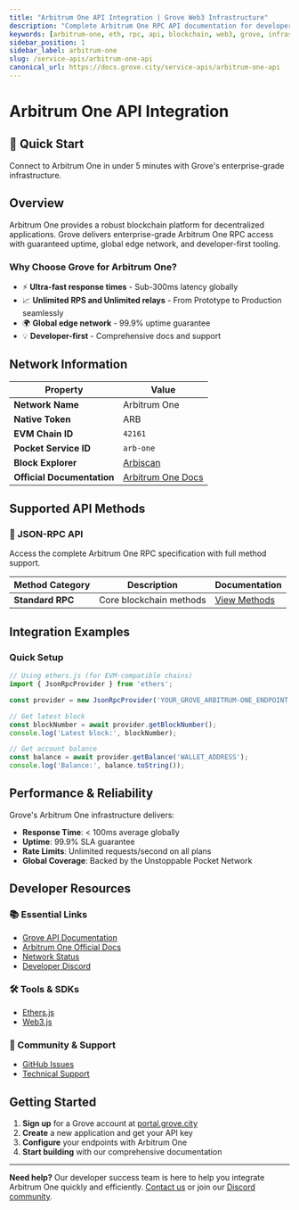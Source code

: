 ```yaml
---
title: "Arbitrum One API Integration | Grove Web3 Infrastructure"
description: "Complete Arbitrum One RPC API documentation for developers. Fast, reliable Arbitrum One blockchain access with Grove's enterprise infrastructure. Get started in minutes."
keywords: [arbitrum-one, eth, rpc, api, blockchain, web3, grove, infrastructure, developers, integration]
sidebar_position: 1
sidebar_label: arbitrum-one
slug: /service-apis/arbitrum-one-api
canonical_url: https://docs.grove.city/service-apis/arbitrum-one-api
---
```


# Arbitrum One API Integration

<div style={{background: "linear-gradient(135deg, #28a2ce 0%, #1e3a8a 100%)", color: "white", padding: "1.5rem", borderRadius: "8px", margin: "1rem 0"}}>
  <h2 style={{color: "white", marginTop: 0}}>🚀 Quick Start</h2>
  <p style={{marginBottom: 0, fontSize: "1.1rem"}}>Connect to Arbitrum One in under 5 minutes with Grove's enterprise-grade infrastructure.</p>
</div>

## Overview

Arbitrum One provides a robust blockchain platform for decentralized applications. Grove delivers enterprise-grade Arbitrum One RPC access with guaranteed uptime, global edge network, and developer-first tooling.

### Why Choose Grove for Arbitrum One?

- ⚡ **Ultra-fast response times** - Sub-300ms latency globally
- 📈 **Unlimited RPS and Unlimited relays** - From Prototype to Production seamlessly
- 🌍 **Global edge network** - 99.9% uptime guarantee
- 💡 **Developer-first** - Comprehensive docs and support

## Network Information

| Property | Value |
|----------|-------|
| **Network Name** | Arbitrum One |
| **Native Token** | ARB |
| **EVM Chain ID** | `42161` |
| **Pocket Service ID** | `arb-one` |
| **Block Explorer** | [Arbiscan](https://arbiscan.io) |
| **Official Documentation** | [Arbitrum One Docs](https://docs.arbitrum.io/) |

## Supported API Methods

### 🔌 JSON-RPC API
Access the complete Arbitrum One RPC specification with full method support.

| Method Category | Description | Documentation |
|-----------------|-------------|---------------|
| **Standard RPC** | Core blockchain methods | [View Methods](../grove-api/api-definition/definition#json-rpc-supported-methods) |

## Integration Examples

### Quick Setup

```javascript
// Using ethers.js (for EVM-compatible chains)
import { JsonRpcProvider } from 'ethers';

const provider = new JsonRpcProvider('YOUR_GROVE_ARBITRUM-ONE_ENDPOINT');

// Get latest block
const blockNumber = await provider.getBlockNumber();
console.log('Latest block:', blockNumber);

// Get account balance
const balance = await provider.getBalance('WALLET_ADDRESS');
console.log('Balance:', balance.toString());
```

## Performance & Reliability

Grove's Arbitrum One infrastructure delivers:

- **Response Time**: < 100ms average globally
- **Uptime**: 99.9% SLA guarantee  
- **Rate Limits**: Unlimited requests/second on all plans
- **Global Coverage**: Backed by the Unstoppable Pocket Network

## Developer Resources

### 📚 Essential Links
- [Grove API Documentation](../grove-api/overview/grove-api)
- [Arbitrum One Official Docs](https://docs.arbitrum.io/)
- [Network Status](https://status.grove.city)
- [Developer Discord](https://discord.gg/build-with-grove)

### 🛠️ Tools & SDKs
- [Ethers.js](https://docs.ethers.io/)
- [Web3.js](https://web3js.readthedocs.io/)

### 💬 Community & Support
- [GitHub Issues](https://github.com/buildwithgrove/path)  
- [Technical Support](https://discord.com/channels/824324475256438814/1150805396085293106)

## Getting Started

1. **Sign up** for a Grove account at [portal.grove.city](https://portal.grove.city)
2. **Create** a new application and get your API key
3. **Configure** your endpoints with Arbitrum One
4. **Start building** with our comprehensive documentation

---

<div style={{background: "#f8f9fa", padding: "1rem", borderLeft: "4px solid #007bff", margin: "1rem 0"}}>
  <strong>Need help?</strong> Our developer success team is here to help you integrate Arbitrum One quickly and efficiently. <a href="mailto:portal@grove.city">Contact us</a> or join our <a href="https://discord.gg/build-with-grove">Discord community</a>.
</div>
